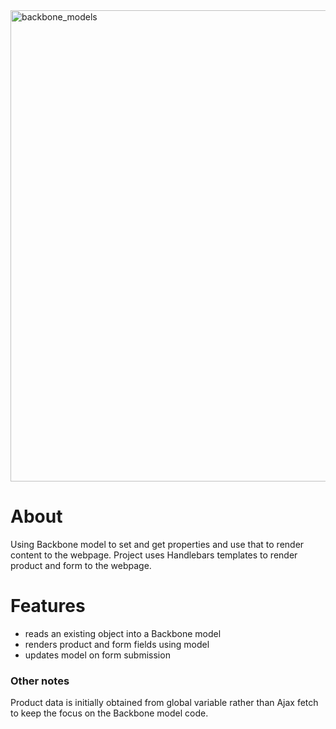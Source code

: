 <img width="754" alt="backbone_models" src="https://user-images.githubusercontent.com/13613724/60422145-37844a00-9ba0-11e9-8a73-40ffa8f54948.png">

# About

Using Backbone model to set and get properties and use that to render content to
the webpage. Project uses Handlebars templates to render product and form to the
webpage.

# Features

* reads an existing object into a Backbone model
* renders product and form fields using model
* updates model on form submission

### Other notes

Product data is initially obtained from global variable rather than Ajax fetch
to keep the focus on the Backbone model code.
